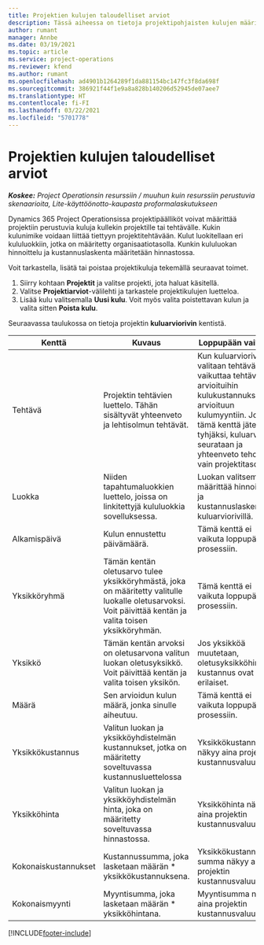 ```yaml
---
title: Projektien kulujen taloudelliset arviot
description: Tässä aiheessa on tietoja projektipohjaisten kulujen määrittämisestä tai arvioinnista.
author: rumant
manager: Annbe
ms.date: 03/19/2021
ms.topic: article
ms.service: project-operations
ms.reviewer: kfend
ms.author: rumant
ms.openlocfilehash: ad4901b1264289f1da881154bc147fc3f8da698f
ms.sourcegitcommit: 386921f44f1e9a8a828b140206d52945de07aee7
ms.translationtype: HT
ms.contentlocale: fi-FI
ms.lasthandoff: 03/22/2021
ms.locfileid: "5701778"
---
```

# <a name="financial-estimates-for-expenses-on-projects"></a>Projektien kulujen taloudelliset arviot
_**Koskee:** Project Operationsin resurssiin / muuhun kuin resurssiin perustuvia skenaarioita, Lite-käyttöönotto-kaupasta proformalaskutukseen_

Dynamics 365 Project Operationsissa projektipäälliköt voivat määrittää projektiin perustuvia kuluja kullekin projektille tai tehtävälle. Kukin kulunimike voidaan liittää tiettyyn projektitehtävään. Kulut luokitellaan eri kululuokkiin, jotka on määritetty organisaatiotasolla. Kunkin kululuokan hinnoittelu ja kustannuslaskenta määritetään hinnastossa. 

Voit tarkastella, lisätä tai poistaa projektikuluja tekemällä seuraavat toimet.

1. Siirry kohtaan **Projektit** ja valitse projekti, jota haluat käsitellä.
2. Valitse **Projektiarviot**-välilehti ja tarkastele projektikulujen luetteloa.
3. Lisää kulu valitsemalla **Uusi kulu**. Voit myös valita poistettavan kulun ja valita sitten **Poista kulu**.

Seuraavassa taulukossa on tietoja projektin **kuluarviorivin** kentistä. 

| **Kenttä** | **Kuvaus** | **Loppupään vaikutus** |
| --- | --- | --- |
| Tehtävä | Projektin tehtävien luettelo. Tähän sisältyvät yhteenveto ja lehtisolmun tehtävät. | Kun kuluarvioriville valitaan tehtävä, se vaikuttaa tehtävän arvioituihin kulukustannuksiin ja arvioituun kulumyyntiin. Jos tämä kenttä jätetään tyhjäksi, kuluarviota seurataan ja yhteenveto tehdään vain projektitasolla. |
| Luokka | Niiden tapahtumaluokkien luettelo, joissa on linkitettyjä kululuokkia sovelluksessa. | Luokan valitseminen määrittää hinnoittelua ja kustannuslaskentaa kuluarviorivillä. |
| Alkamispäivä | Kulun ennustettu päivämäärä. | Tämä kenttä ei vaikuta loppupään prosessiin. |
| Yksikköryhmä | Tämän kentän oletusarvo tulee yksikköryhmästä, joka on määritetty valitulle luokalle oletusarvoksi. Voit päivittää kentän ja valita toisen yksikköryhmän. | Tämä kenttä ei vaikuta loppupään prosessiin. |
| Yksikkö | Tämän kentän arvoksi on oletusarvona valitun luokan oletusyksikkö. Voit päivittää kentän ja valita toisen yksikön. | Jos yksikköä muutetaan, oletusyksikköhinta ja kustannus ovat erilaiset. |
| Määrä | Sen arvioidun kulun määrä, jonka sinulle aiheutuu. | Tämä kenttä ei vaikuta loppupään prosessiin. |
| Yksikkökustannus | Valitun luokan ja yksikköyhdistelmän kustannukset, jotka on määritetty soveltuvassa kustannusluettelossa | Yksikkökustannus näkyy aina projektin kustannusvaluuttana. |
| Yksikköhinta | Valitun luokan ja yksikköyhdistelmän hinta, joka on määritetty soveltuvassa hinnastossa. | Yksikköhinta näkyy aina projektin kustannusvaluuttana. |
| Kokonaiskustannukset | Kustannussumma, joka lasketaan määrän \* yksikkökustannuksena.| Yksikkökustannuksen summa näkyy aina projektin kustannusvaluuttana. |
| Kokonaismyynti | Myyntisumma, joka lasketaan määrän \* yksikköhintana. | Myyntisumma näkyy aina projektin kustannusvaluuttana. |


[!INCLUDE[footer-include](../includes/footer-banner.md)]
